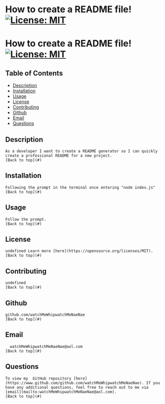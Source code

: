 
  # How to create a README file! [![License: MIT](https://img.shields.io/badge/License-MIT-yellow.svg)](https://opensource.org/licenses/MIT)
    
  # How to create a README file! [![License: MIT](https://img.shields.io/badge/License-MIT-yellow.svg)](https://opensource.org/licenses/MIT)
  ## Table of Contents
  - [Description](#description)
  - [Installation](#installation)
  - [Usage](#usage)
  - [License](#license)
  - [Contributing](#contributing)
  - [Github](#github)
  - [Email](#email)
  - [Questions](#questions)
  
  ## Description
    As a developer I want to create a README generator so I can quickly create a professional README for a new project.
    [Back to top](#)
  
  ## Installation
    Following the prompt in the terminal once entering "node index.js"
    [Back to top](#)
  
  ## Usage
    Follow the prompt.
    [Back to top](#)
  
  ## License
    undefined Learn more [here](https://opensource.org/licenses/MIT).
    [Back to top](#)
  
  ## Contributing
    undefined
    [Back to top](#)
  
  ## Github
    github.com/watchMeWhipwatchMeNaeNae
    [Back to top](#)
  
  ## Email
      watchMeWhipwatchMeNaeNae@aol.com
    [Back to top](#)
  
  ## Questions
    To view my  GitHub repository [here](https://www.github.com/github.com/watchMeWhipwatchMeNaeNae). If you have any additional questions, feel free to reach out to me via [email](mailto:watchMeWhipwatchMeNaeNae@aol.com).
    [Back to top](#)
